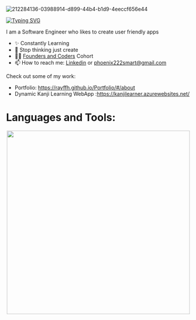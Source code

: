 ![212284136-03988914-d899-44b4-b1d9-4eeccf656e44](https://github.com/RayFFH/RayFFH/assets/57190209/8dc24410-41fa-4288-8b36-285c507f3e05)


<a href="https://www.linkedin.com/in/phoenixsmart"><img src="https://readme-typing-svg.herokuapp.com?font=Fira+Code&pause=1000&color=5800F7&random=false&width=435&lines=Here's+my+linkedin!" alt="Typing SVG" /></a>


<p align="left">I am a Software Engineer who likes to create user friendly apps</p>

- ✨ Constantly Learning
- 🌱 Stop thinking just create
- 💁‍♂️ [Founders and Coders](https://www.foundersandcoders.com/learn/) Cohort
- 📫 How to reach me: [Linkedin](https://www.linkedin.com/in/phoenixsmart/) or phoenix222smart@gmail.com

<p align="left">Check out some of my work:</p>

* Portfolio: https://rayffh.github.io/Portfolio/#/about
* Dynamic Kanji Learning WebApp :https://kanjilearner.azurewebsites.net/

# Languages and Tools:
<!--Languages and Tools Section-->       
<p align="center">
<img width="500px"  src="https://skillicons.dev/icons?i=py,java,js,html,css,react,nodejs,express,md,postgres,mongo,git,vscode,aws,flask,c,cs,cpp,dotnet,git,jquery,matlab,mysql,azure&perline=10"  />
</p>
<br />


